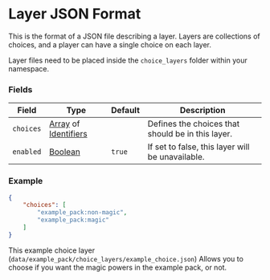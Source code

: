 # Layer JSON Format

This is the format of a JSON file describing a layer. Layers are collections of choices, and a player can have a single choice on each layer.

Layer files need to be placed inside the `choice_layers` folder within your namespace.

### Fields

Field  | Type | Default | Description
-------|------|---------|-------------
`choices` | [Array](data_types/array.md) of [Identifiers](data_types/identifier.md) | | Defines the choices that should be in this layer.
`enabled` | [Boolean](data_types/boolean.md) | `true` | If set to false, this layer will be unavailable.

### Example

```json
{
    "choices": [
        "example_pack:non-magic",
        "example_pack:magic"
    ]
}
```
This example choice layer (`data/example_pack/choice_layers/example_choice.json`) Allows you to choose if you want the magic powers in the example pack, or not.
